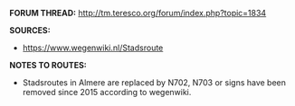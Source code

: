 ﻿**FORUM THREAD:**
http://tm.teresco.org/forum/index.php?topic=1834


**SOURCES:**
- https://www.wegenwiki.nl/Stadsroute


**NOTES TO ROUTES:**
- Stadsroutes in Almere are replaced by N702, N703 or signs have been removed since 2015 according to wegenwiki.